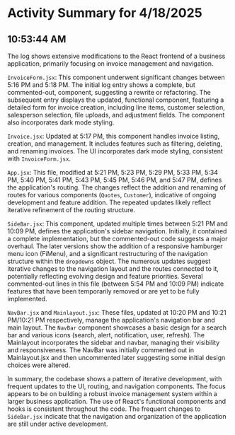 # Activity Summary for 4/18/2025

## 10:53:44 AM
The log shows extensive modifications to the React frontend of a business application, primarily focusing on invoice management and navigation.

`InvoiceForm.jsx`:  This component underwent significant changes between 5:16 PM and 5:18 PM.  The initial log entry shows a complete, but commented-out, component, suggesting a rewrite or refactoring. The subsequent entry displays the updated, functional component,  featuring a detailed form for invoice creation, including line items, customer selection, salesperson selection, file uploads, and adjustment fields.  The component also incorporates dark mode styling.

`Invoice.jsx`: Updated at 5:17 PM, this component handles invoice listing, creation, and management. It includes features such as filtering, deleting, and renaming invoices.  The UI incorporates dark mode styling, consistent with `InvoiceForm.jsx`.

`App.jsx`: This file, modified at 5:21 PM, 5:23 PM, 5:29 PM, 5:33 PM, 5:34 PM, 5:40 PM, 5:41 PM, 5:43 PM, 5:45 PM, 5:46 PM, and 5:47 PM, defines the application's routing.  The changes reflect the addition and renaming of routes for various components (`Quotes`, `Customer`), indicative of ongoing development and feature addition.  The repeated updates likely reflect iterative refinement of the routing structure.


`SideBar.jsx`:  This component, updated multiple times between 5:21 PM and 10:09 PM, defines the application's sidebar navigation.  Initially, it contained a complete implementation, but the commented-out code suggests a major overhaul.  The later versions show the addition of a responsive hamburger menu icon (FiMenu), and a significant restructuring of the navigation structure within the `dropdowns` object.  The numerous updates suggest iterative changes to the navigation layout and the routes connected to it,  potentially reflecting evolving design and feature priorities.  Several commented-out lines in this file (between 5:54 PM and 10:09 PM) indicate features that have been temporarily removed or are yet to be fully implemented.


`NavBar.jsx` and `Mainlayout.jsx`: These files, updated at 10:20 PM and 10:21 PM/10:21 PM respectively,  manage the application's navigation bar and main layout. The `NavBar` component showcases a basic design for a search bar and various icons (search, alert, notification, user, refresh). The Mainlayout incorporates the sidebar and navbar, managing their visibility and responsiveness. The NavBar was initially commented out in Mainlayout.jsx and then uncommented later suggesting some initial design choices were altered.


In summary, the codebase shows a pattern of iterative development, with frequent updates to the UI, routing, and navigation components.  The focus appears to be on building a robust invoice management system within a larger business application.  The use of React's functional components and hooks is consistent throughout the code.  The frequent changes to `SideBar.jsx` indicate that the navigation and organization of the application are still under active development.
